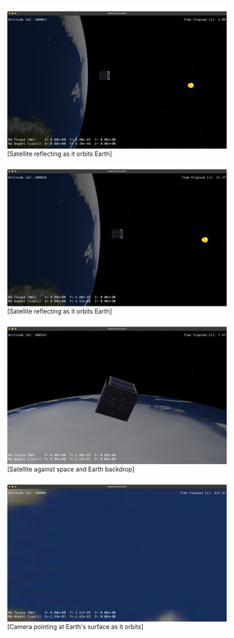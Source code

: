 ![Free View](./preview/free_shot1.png)  
[Satellite reflecting as it orbits Earth]

![Free View](./preview/free_shot2.png)  
[Satellite reflecting as it orbits Earth]

![Follow View](./preview/follow_shot.png)
[Satellite against space and Earth backdrop]

![Onboard View](./preview/nadir_shot.png)
[Camera pointing at Earth's surface as it orbits]
